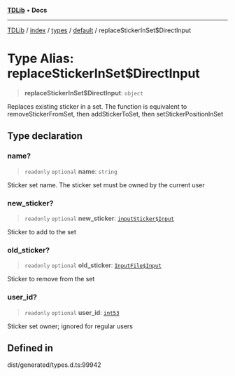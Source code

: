 [**TDLib**](../../../../../../README.md) • **Docs**

***

[TDLib](../../../../../../modules.md) / [index](../../../../../README.md) / [types](../../../README.md) / [default](../README.md) / replaceStickerInSet$DirectInput

# Type Alias: replaceStickerInSet$DirectInput

> **replaceStickerInSet$DirectInput**: `object`

Replaces existing sticker in a set. The function is equivalent to removeStickerFromSet, then addStickerToSet, then setStickerPositionInSet

## Type declaration

### name?

> `readonly` `optional` **name**: `string`

Sticker set name. The sticker set must be owned by the current user

### new\_sticker?

> `readonly` `optional` **new\_sticker**: [`inputSticker$Input`](inputSticker$Input-1.md)

Sticker to add to the set

### old\_sticker?

> `readonly` `optional` **old\_sticker**: [`InputFile$Input`](InputFile$Input.md)

Sticker to remove from the set

### user\_id?

> `readonly` `optional` **user\_id**: [`int53`](int53-1.md)

Sticker set owner; ignored for regular users

## Defined in

dist/generated/types.d.ts:99942
